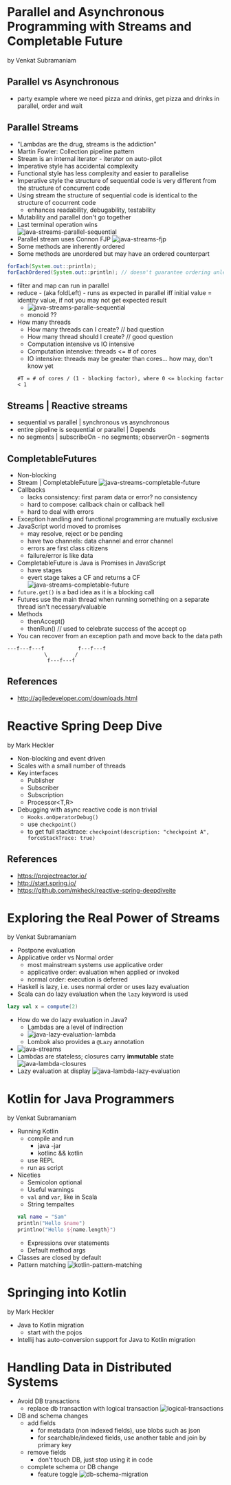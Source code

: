 # Parallel and Asynchronous Programming with Streams and Completable Future

by Venkat Subramaniam

## Parallel vs Asynchronous
* party example where we need pizza and drinks, get pizza and drinks in parallel, order and wait

## Parallel Streams
* "Lambdas are the drug, streams is the addiction"
* Martin Fowler: Collection pipeline pattern
* Stream is an internal iterator - iterator on auto-pilot
* Imperative style has accidental complexity
* Functional style has less complexity and easier to parallelise
* Imperative style the structure of sequential code is very different from the structure of concurrent code
* Using stream the structure of sequential code is identical to the structure of cocurrent code
    - enhances readability, debugability, testability
* Mutability and parallel don't go together
* Last terminal operation wins     
![java-streams-parallel-sequential](/assets/blog/training/devoxxuk2018/devoxx-2.png) 
* Parallel stream uses Connon FJP 
![java-streams-fjp](/assets/blog/training/devoxxuk2018/devoxx-3.png) 
* Some methods are inherently ordered
* Some methods are unordered but may have an ordered counterpart
```java
forEach(System.out::println);
forEachOrdered(System.out::println); // doesn't guarantee ordering unless the stream does. Ex: List vs Set
```
* filter and map can run in parallel
* reduce - (aka foldLeft) - runs as expected in parallel iff initial value = identity value, if not you may not get
expected result
    - ![java-streams-paralle-sequential](/assets/blog/training/devoxxuk2018/devoxx-5.png)
    - monoid ??
* How many threads
    - How many threads can I create? // bad question
    - How many thread should I create? // good question
    - Computation intensive vs IO intensive
    - Computation intensive: threads <= # of cores
    - IO intensive: threads may be greater than cores... how may, don't know yet
    ```
    #T = # of cores / (1 - blocking factor), where 0 <= blocking factor < 1
    ```

## Streams | Reactive streams
* sequential vs parallel | synchronous vs asynchronous
* entire pipeline is sequential or parallel | Depends 
* no segments | subscribeOn - no segments; observerOn - segments

## CompletableFutures
* Non-blocking
* Stream | CompletableFuture
![java-streams-completable-future](/assets/blog/training/devoxxuk2018/devoxx-6.png)
* Callbacks
    - lacks consistency: first param data or error? no consistency
    - hard to compose: callback chain or callback hell
    - hard to deal with errors
* Exception handling and functional programming are mutually exclusive
* JavaScript world moved to promises
    - may resolve, reject or be pending
    - have two channels: data channel and error channel
    - errors are first class citizens
    - failure/error is like data
* CompletableFuture is Java is Promises in JavaScript
    - have stages
    - evert stage takes a CF and returns a CF
![java-streams-completable-future](/assets/blog/training/devoxxuk2018/devoxx-8.png)
* `future.get()` is a bad idea as it is a blocking call
* Futures use the main thread when running something on a separate thread isn't necessary/valuable
* Methods
    - thenAccept()
    - thenRun() // used to celebrate success of the accept op
* You can recover from an exception path and move back to the data path
```
---f---f---f           f---f---f 
            \         /
             f---f---f
```

## References
* http://agiledeveloper.com/downloads.html
    
# Reactive Spring Deep Dive
    
by Mark Heckler
    
* Non-blocking and event driven 
* Scales with a small number of threads
* Key interfaces
    - Publisher<T>
    - Subscriber<T>
    - Subscription
    - Processor<T,R>
* Debugging with async reactive code is non trivial
    - `Hooks.onOperatorDebug()`
    - use `checkpoint()`
    - to get full stacktrace: `checkpoint(description: "checkpoint A", forceStackTrace: true)`
    
## References    
* https://projectreactor.io/
* http://start.spring.io/
* https://github.com/mkheck/reactive-spring-deepdiveite

# Exploring the Real Power of Streams

by Venkat Subramaniam

* Postpone evaluation
* Applicative order vs Normal order
    - most mainstream systems use applicative order
    - applicative order: evaluation when applied or invoked
    - normal order: execution is deferred
* Haskell is lazy, i.e. uses normal order or uses lazy evaluation
* Scala can do lazy evaluation when the `lazy` keyword is used
```scala
lazy val x = compute(2)
```
* How do we do lazy evaluation in Java?
    - Lambdas are a level of indirection
    - ![java-lazy-evaluation-lambda](/assets/blog/training/devoxxuk2018/devoxx-9.png)
    - Lombok also provides a `@Lazy` annotation
* ![java-streams](/assets/blog/training/devoxxuk2018/devoxx-10.png)
* Lambdas are stateless; closures carry __immutable__ state
![java-lambda-closures](/assets/blog/training/devoxxuk2018/devoxx-11.png)
* Lazy evaluation at display
![java-lambda-lazy-evaluation](/assets/blog/training/devoxxuk2018/devoxx-12.png)

# Kotlin for Java Programmers

by Venkat Subramaniam

* Running Kotlin
    - compile and run
        * java -jar
        * kotlinc && kotlin
    - use REPL
    - run as script
* Niceties
    - Semicolon optional
    - Useful warnings
    - `val` and `var`, like in Scala
    - String tempaltes
    ```kotlin
    val name = "Sam"
    println("Hello $name")
    printlno("Hello ${name.length}")
    ```
    - Expressions over statements
    - Default method args
* Classes are closed by default
* Pattern matching
![kotlin-pattern-matching](/assets/blog/training/devoxxuk2018/devoxx-13.png)

# Springing into Kotlin

by Mark Heckler

* Java to Kotlin migration
    - start with the pojos
* Intellij has auto-conversion support for Java to Kotlin migration

# Handling Data in Distributed Systems

* Avoid DB transactions
    - replace db transaction with logical transaction
![logical-transactions](/assets/blog/training/devoxxuk2018/devoxx-14.png)
* DB and schema changes
    - add fields
        * for metadata (non indexed fields), use blobs such as json
        * for searchable/indexed fields, use another table and join by primary key
    - remove fields
        * don't touch DB, just stop using it in code
    - complete schema or DB change
        * feature toggle
![db-schema-migration](/assets/blog/training/devoxxuk2018/devoxx-15.png)

